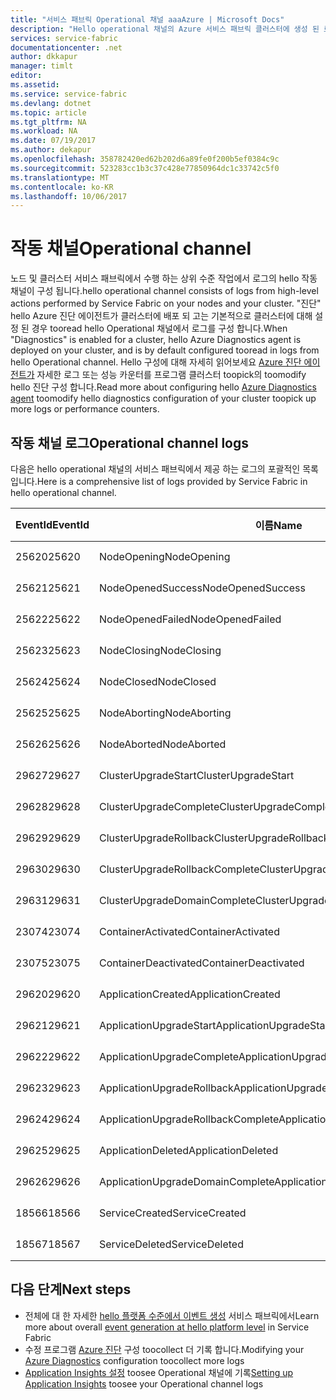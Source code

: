 ```yaml
---
title: "서비스 패브릭 Operational 채널 aaaAzure | Microsoft Docs"
description: "Hello operational 채널의 Azure 서비스 패브릭 클러스터에 생성 된 로그의 포괄적인 목록입니다."
services: service-fabric
documentationcenter: .net
author: dkkapur
manager: timlt
editor: 
ms.assetid: 
ms.service: service-fabric
ms.devlang: dotnet
ms.topic: article
ms.tgt_pltfrm: NA
ms.workload: NA
ms.date: 07/19/2017
ms.author: dekapur
ms.openlocfilehash: 358782420ed62b202d6a89fe0f200b5ef0384c9c
ms.sourcegitcommit: 523283cc1b3c37c428e77850964dc1c33742c5f0
ms.translationtype: MT
ms.contentlocale: ko-KR
ms.lasthandoff: 10/06/2017
---
```

# <a name="operational-channel"></a><span data-ttu-id="efbd2-103">작동 채널</span><span class="sxs-lookup"><span data-stu-id="efbd2-103">Operational channel</span></span> 

<span data-ttu-id="efbd2-104">노드 및 클러스터 서비스 패브릭에서 수행 하는 상위 수준 작업에서 로그의 hello 작동 채널이 구성 됩니다.</span><span class="sxs-lookup"><span data-stu-id="efbd2-104">hello operational channel consists of logs from high-level actions performed by Service Fabric on your nodes and your cluster.</span></span> <span data-ttu-id="efbd2-105">"진단" hello Azure 진단 에이전트가 클러스터에 배포 되 고는 기본적으로 클러스터에 대해 설정 된 경우 tooread hello Operational 채널에서 로그를 구성 합니다.</span><span class="sxs-lookup"><span data-stu-id="efbd2-105">When "Diagnostics" is enabled for a cluster, hello Azure Diagnostics agent is deployed on your cluster, and is by default configured tooread in logs from hello Operational channel.</span></span> <span data-ttu-id="efbd2-106">Hello 구성에 대해 자세히 읽어보세요 [Azure 진단 에이전트가](service-fabric-diagnostics-event-aggregation-wad.md) 자세한 로그 또는 성능 카운터를 프로그램 클러스터 toopick의 toomodify hello 진단 구성 합니다.</span><span class="sxs-lookup"><span data-stu-id="efbd2-106">Read more about configuring hello [Azure Diagnostics agent](service-fabric-diagnostics-event-aggregation-wad.md) toomodify hello diagnostics configuration of your cluster toopick up more logs or performance counters.</span></span> 

## <a name="operational-channel-logs"></a><span data-ttu-id="efbd2-107">작동 채널 로그</span><span class="sxs-lookup"><span data-stu-id="efbd2-107">Operational channel logs</span></span> 

<span data-ttu-id="efbd2-108">다음은 hello operational 채널의 서비스 패브릭에서 제공 하는 로그의 포괄적인 목록입니다.</span><span class="sxs-lookup"><span data-stu-id="efbd2-108">Here is a comprehensive list of logs provided by Service Fabric in hello operational channel.</span></span> 

| <span data-ttu-id="efbd2-109">EventId</span><span class="sxs-lookup"><span data-stu-id="efbd2-109">EventId</span></span> | <span data-ttu-id="efbd2-110">이름</span><span class="sxs-lookup"><span data-stu-id="efbd2-110">Name</span></span> | <span data-ttu-id="efbd2-111">원본(태스크)</span><span class="sxs-lookup"><span data-stu-id="efbd2-111">Source (Task)</span></span> | <span data-ttu-id="efbd2-112">수준</span><span class="sxs-lookup"><span data-stu-id="efbd2-112">Level</span></span> |
| --- | --- | --- | --- |
| <span data-ttu-id="efbd2-113">25620</span><span class="sxs-lookup"><span data-stu-id="efbd2-113">25620</span></span> | <span data-ttu-id="efbd2-114">NodeOpening</span><span class="sxs-lookup"><span data-stu-id="efbd2-114">NodeOpening</span></span> | <span data-ttu-id="efbd2-115">FabricNode</span><span class="sxs-lookup"><span data-stu-id="efbd2-115">FabricNode</span></span> | <span data-ttu-id="efbd2-116">정보 제공</span><span class="sxs-lookup"><span data-stu-id="efbd2-116">Informational</span></span> |
| <span data-ttu-id="efbd2-117">25621</span><span class="sxs-lookup"><span data-stu-id="efbd2-117">25621</span></span> | <span data-ttu-id="efbd2-118">NodeOpenedSuccess</span><span class="sxs-lookup"><span data-stu-id="efbd2-118">NodeOpenedSuccess</span></span> | <span data-ttu-id="efbd2-119">FabricNode</span><span class="sxs-lookup"><span data-stu-id="efbd2-119">FabricNode</span></span> | <span data-ttu-id="efbd2-120">정보 제공</span><span class="sxs-lookup"><span data-stu-id="efbd2-120">Informational</span></span> |
| <span data-ttu-id="efbd2-121">25622</span><span class="sxs-lookup"><span data-stu-id="efbd2-121">25622</span></span> | <span data-ttu-id="efbd2-122">NodeOpenedFailed</span><span class="sxs-lookup"><span data-stu-id="efbd2-122">NodeOpenedFailed</span></span> | <span data-ttu-id="efbd2-123">FabricNode</span><span class="sxs-lookup"><span data-stu-id="efbd2-123">FabricNode</span></span> | <span data-ttu-id="efbd2-124">정보 제공</span><span class="sxs-lookup"><span data-stu-id="efbd2-124">Informational</span></span> |
| <span data-ttu-id="efbd2-125">25623</span><span class="sxs-lookup"><span data-stu-id="efbd2-125">25623</span></span> | <span data-ttu-id="efbd2-126">NodeClosing</span><span class="sxs-lookup"><span data-stu-id="efbd2-126">NodeClosing</span></span> | <span data-ttu-id="efbd2-127">FabricNode</span><span class="sxs-lookup"><span data-stu-id="efbd2-127">FabricNode</span></span> | <span data-ttu-id="efbd2-128">정보 제공</span><span class="sxs-lookup"><span data-stu-id="efbd2-128">Informational</span></span> |
| <span data-ttu-id="efbd2-129">25624</span><span class="sxs-lookup"><span data-stu-id="efbd2-129">25624</span></span> | <span data-ttu-id="efbd2-130">NodeClosed</span><span class="sxs-lookup"><span data-stu-id="efbd2-130">NodeClosed</span></span> | <span data-ttu-id="efbd2-131">FabricNode</span><span class="sxs-lookup"><span data-stu-id="efbd2-131">FabricNode</span></span> | <span data-ttu-id="efbd2-132">정보 제공</span><span class="sxs-lookup"><span data-stu-id="efbd2-132">Informational</span></span> |
| <span data-ttu-id="efbd2-133">25625</span><span class="sxs-lookup"><span data-stu-id="efbd2-133">25625</span></span> | <span data-ttu-id="efbd2-134">NodeAborting</span><span class="sxs-lookup"><span data-stu-id="efbd2-134">NodeAborting</span></span> | <span data-ttu-id="efbd2-135">FabricNode</span><span class="sxs-lookup"><span data-stu-id="efbd2-135">FabricNode</span></span> | <span data-ttu-id="efbd2-136">정보 제공</span><span class="sxs-lookup"><span data-stu-id="efbd2-136">Informational</span></span> |
| <span data-ttu-id="efbd2-137">25626</span><span class="sxs-lookup"><span data-stu-id="efbd2-137">25626</span></span> | <span data-ttu-id="efbd2-138">NodeAborted</span><span class="sxs-lookup"><span data-stu-id="efbd2-138">NodeAborted</span></span> | <span data-ttu-id="efbd2-139">FabricNode</span><span class="sxs-lookup"><span data-stu-id="efbd2-139">FabricNode</span></span> | <span data-ttu-id="efbd2-140">정보 제공</span><span class="sxs-lookup"><span data-stu-id="efbd2-140">Informational</span></span> |
| <span data-ttu-id="efbd2-141">29627</span><span class="sxs-lookup"><span data-stu-id="efbd2-141">29627</span></span> | <span data-ttu-id="efbd2-142">ClusterUpgradeStart</span><span class="sxs-lookup"><span data-stu-id="efbd2-142">ClusterUpgradeStart</span></span> | <span data-ttu-id="efbd2-143">CM</span><span class="sxs-lookup"><span data-stu-id="efbd2-143">CM</span></span> | <span data-ttu-id="efbd2-144">정보 제공</span><span class="sxs-lookup"><span data-stu-id="efbd2-144">Informational</span></span> |
| <span data-ttu-id="efbd2-145">29628</span><span class="sxs-lookup"><span data-stu-id="efbd2-145">29628</span></span> | <span data-ttu-id="efbd2-146">ClusterUpgradeComplete</span><span class="sxs-lookup"><span data-stu-id="efbd2-146">ClusterUpgradeComplete</span></span> | <span data-ttu-id="efbd2-147">CM</span><span class="sxs-lookup"><span data-stu-id="efbd2-147">CM</span></span> | <span data-ttu-id="efbd2-148">정보 제공</span><span class="sxs-lookup"><span data-stu-id="efbd2-148">Informational</span></span> |
| <span data-ttu-id="efbd2-149">29629</span><span class="sxs-lookup"><span data-stu-id="efbd2-149">29629</span></span> | <span data-ttu-id="efbd2-150">ClusterUpgradeRollback</span><span class="sxs-lookup"><span data-stu-id="efbd2-150">ClusterUpgradeRollback</span></span> | <span data-ttu-id="efbd2-151">CM</span><span class="sxs-lookup"><span data-stu-id="efbd2-151">CM</span></span> | <span data-ttu-id="efbd2-152">정보 제공</span><span class="sxs-lookup"><span data-stu-id="efbd2-152">Informational</span></span> |
| <span data-ttu-id="efbd2-153">29630</span><span class="sxs-lookup"><span data-stu-id="efbd2-153">29630</span></span> | <span data-ttu-id="efbd2-154">ClusterUpgradeRollbackComplete</span><span class="sxs-lookup"><span data-stu-id="efbd2-154">ClusterUpgradeRollbackComplete</span></span> | <span data-ttu-id="efbd2-155">CM</span><span class="sxs-lookup"><span data-stu-id="efbd2-155">CM</span></span> | <span data-ttu-id="efbd2-156">정보 제공</span><span class="sxs-lookup"><span data-stu-id="efbd2-156">Informational</span></span> |
| <span data-ttu-id="efbd2-157">29631</span><span class="sxs-lookup"><span data-stu-id="efbd2-157">29631</span></span> | <span data-ttu-id="efbd2-158">ClusterUpgradeDomainComplete</span><span class="sxs-lookup"><span data-stu-id="efbd2-158">ClusterUpgradeDomainComplete</span></span> | <span data-ttu-id="efbd2-159">CM</span><span class="sxs-lookup"><span data-stu-id="efbd2-159">CM</span></span> | <span data-ttu-id="efbd2-160">정보 제공</span><span class="sxs-lookup"><span data-stu-id="efbd2-160">Informational</span></span> |
| <span data-ttu-id="efbd2-161">23074</span><span class="sxs-lookup"><span data-stu-id="efbd2-161">23074</span></span> | <span data-ttu-id="efbd2-162">ContainerActivated</span><span class="sxs-lookup"><span data-stu-id="efbd2-162">ContainerActivated</span></span> | <span data-ttu-id="efbd2-163">Hosting</span><span class="sxs-lookup"><span data-stu-id="efbd2-163">Hosting</span></span> | <span data-ttu-id="efbd2-164">정보 제공</span><span class="sxs-lookup"><span data-stu-id="efbd2-164">Informational</span></span> |
| <span data-ttu-id="efbd2-165">23075</span><span class="sxs-lookup"><span data-stu-id="efbd2-165">23075</span></span> | <span data-ttu-id="efbd2-166">ContainerDeactivated</span><span class="sxs-lookup"><span data-stu-id="efbd2-166">ContainerDeactivated</span></span> | <span data-ttu-id="efbd2-167">Hosting</span><span class="sxs-lookup"><span data-stu-id="efbd2-167">Hosting</span></span> | <span data-ttu-id="efbd2-168">정보 제공</span><span class="sxs-lookup"><span data-stu-id="efbd2-168">Informational</span></span> |
| <span data-ttu-id="efbd2-169">29620</span><span class="sxs-lookup"><span data-stu-id="efbd2-169">29620</span></span> | <span data-ttu-id="efbd2-170">ApplicationCreated</span><span class="sxs-lookup"><span data-stu-id="efbd2-170">ApplicationCreated</span></span> | <span data-ttu-id="efbd2-171">CM</span><span class="sxs-lookup"><span data-stu-id="efbd2-171">CM</span></span> | <span data-ttu-id="efbd2-172">정보 제공</span><span class="sxs-lookup"><span data-stu-id="efbd2-172">Informational</span></span> |
| <span data-ttu-id="efbd2-173">29621</span><span class="sxs-lookup"><span data-stu-id="efbd2-173">29621</span></span> | <span data-ttu-id="efbd2-174">ApplicationUpgradeStart</span><span class="sxs-lookup"><span data-stu-id="efbd2-174">ApplicationUpgradeStart</span></span> | <span data-ttu-id="efbd2-175">CM</span><span class="sxs-lookup"><span data-stu-id="efbd2-175">CM</span></span> | <span data-ttu-id="efbd2-176">정보 제공</span><span class="sxs-lookup"><span data-stu-id="efbd2-176">Informational</span></span> |
| <span data-ttu-id="efbd2-177">29622</span><span class="sxs-lookup"><span data-stu-id="efbd2-177">29622</span></span> | <span data-ttu-id="efbd2-178">ApplicationUpgradeComplete</span><span class="sxs-lookup"><span data-stu-id="efbd2-178">ApplicationUpgradeComplete</span></span> | <span data-ttu-id="efbd2-179">CM</span><span class="sxs-lookup"><span data-stu-id="efbd2-179">CM</span></span> | <span data-ttu-id="efbd2-180">정보 제공</span><span class="sxs-lookup"><span data-stu-id="efbd2-180">Informational</span></span> |
| <span data-ttu-id="efbd2-181">29623</span><span class="sxs-lookup"><span data-stu-id="efbd2-181">29623</span></span> | <span data-ttu-id="efbd2-182">ApplicationUpgradeRollback</span><span class="sxs-lookup"><span data-stu-id="efbd2-182">ApplicationUpgradeRollback</span></span> | <span data-ttu-id="efbd2-183">CM</span><span class="sxs-lookup"><span data-stu-id="efbd2-183">CM</span></span> | <span data-ttu-id="efbd2-184">정보 제공</span><span class="sxs-lookup"><span data-stu-id="efbd2-184">Informational</span></span> |
| <span data-ttu-id="efbd2-185">29624</span><span class="sxs-lookup"><span data-stu-id="efbd2-185">29624</span></span> | <span data-ttu-id="efbd2-186">ApplicationUpgradeRollbackComplete</span><span class="sxs-lookup"><span data-stu-id="efbd2-186">ApplicationUpgradeRollbackComplete</span></span> | <span data-ttu-id="efbd2-187">CM</span><span class="sxs-lookup"><span data-stu-id="efbd2-187">CM</span></span> | <span data-ttu-id="efbd2-188">정보 제공</span><span class="sxs-lookup"><span data-stu-id="efbd2-188">Informational</span></span> |
| <span data-ttu-id="efbd2-189">29625</span><span class="sxs-lookup"><span data-stu-id="efbd2-189">29625</span></span> | <span data-ttu-id="efbd2-190">ApplicationDeleted</span><span class="sxs-lookup"><span data-stu-id="efbd2-190">ApplicationDeleted</span></span> | <span data-ttu-id="efbd2-191">CM</span><span class="sxs-lookup"><span data-stu-id="efbd2-191">CM</span></span> | <span data-ttu-id="efbd2-192">정보 제공</span><span class="sxs-lookup"><span data-stu-id="efbd2-192">Informational</span></span> |
| <span data-ttu-id="efbd2-193">29626</span><span class="sxs-lookup"><span data-stu-id="efbd2-193">29626</span></span> | <span data-ttu-id="efbd2-194">ApplicationUpgradeDomainComplete</span><span class="sxs-lookup"><span data-stu-id="efbd2-194">ApplicationUpgradeDomainComplete</span></span> | <span data-ttu-id="efbd2-195">CM</span><span class="sxs-lookup"><span data-stu-id="efbd2-195">CM</span></span> | <span data-ttu-id="efbd2-196">정보 제공</span><span class="sxs-lookup"><span data-stu-id="efbd2-196">Informational</span></span> |
| <span data-ttu-id="efbd2-197">18566</span><span class="sxs-lookup"><span data-stu-id="efbd2-197">18566</span></span> | <span data-ttu-id="efbd2-198">ServiceCreated</span><span class="sxs-lookup"><span data-stu-id="efbd2-198">ServiceCreated</span></span> | <span data-ttu-id="efbd2-199">FM</span><span class="sxs-lookup"><span data-stu-id="efbd2-199">FM</span></span> | <span data-ttu-id="efbd2-200">정보 제공</span><span class="sxs-lookup"><span data-stu-id="efbd2-200">Informational</span></span> |
| <span data-ttu-id="efbd2-201">18567</span><span class="sxs-lookup"><span data-stu-id="efbd2-201">18567</span></span> | <span data-ttu-id="efbd2-202">ServiceDeleted</span><span class="sxs-lookup"><span data-stu-id="efbd2-202">ServiceDeleted</span></span> | <span data-ttu-id="efbd2-203">FM</span><span class="sxs-lookup"><span data-stu-id="efbd2-203">FM</span></span> | <span data-ttu-id="efbd2-204">정보 제공</span><span class="sxs-lookup"><span data-stu-id="efbd2-204">Informational</span></span> |

## <a name="next-steps"></a><span data-ttu-id="efbd2-205">다음 단계</span><span class="sxs-lookup"><span data-stu-id="efbd2-205">Next steps</span></span>

* <span data-ttu-id="efbd2-206">전체에 대 한 자세한 [hello 플랫폼 수준에서 이벤트 생성](service-fabric-diagnostics-event-generation-infra.md) 서비스 패브릭에서</span><span class="sxs-lookup"><span data-stu-id="efbd2-206">Learn more about overall [event generation at hello platform level](service-fabric-diagnostics-event-generation-infra.md) in Service Fabric</span></span>
* <span data-ttu-id="efbd2-207">수정 프로그램 [Azure 진단](service-fabric-diagnostics-event-aggregation-wad.md) 구성 toocollect 더 기록 합니다.</span><span class="sxs-lookup"><span data-stu-id="efbd2-207">Modifying your [Azure Diagnostics](service-fabric-diagnostics-event-aggregation-wad.md) configuration toocollect more logs</span></span>
* <span data-ttu-id="efbd2-208">[Application Insights 설정](service-fabric-diagnostics-event-analysis-appinsights.md) toosee Operational 채널에 기록</span><span class="sxs-lookup"><span data-stu-id="efbd2-208">[Setting up Application Insights](service-fabric-diagnostics-event-analysis-appinsights.md) toosee your Operational channel logs</span></span>
